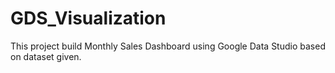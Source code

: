 # GDS_Visualization

This project build Monthly Sales Dashboard using Google Data Studio based on dataset given.
